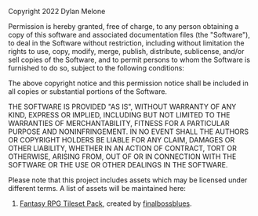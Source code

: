 Copyright 2022 Dylan Melone

Permission is hereby granted, free of charge, to any person obtaining a copy of this software and associated documentation files (the "Software"), to deal in the Software without restriction, including without limitation the rights to use, copy, modify, merge, publish, distribute, sublicense, and/or sell copies of the Software, and to permit persons to whom the Software is furnished to do so, subject to the following conditions:

The above copyright notice and this permission notice shall be included in all copies or substantial portions of the Software.

THE SOFTWARE IS PROVIDED "AS IS", WITHOUT WARRANTY OF ANY KIND, EXPRESS OR IMPLIED, INCLUDING BUT NOT LIMITED TO THE WARRANTIES OF MERCHANTABILITY, FITNESS FOR A PARTICULAR PURPOSE AND NONINFRINGEMENT. IN NO EVENT SHALL THE AUTHORS OR COPYRIGHT HOLDERS BE LIABLE FOR ANY CLAIM, DAMAGES OR OTHER LIABILITY, WHETHER IN AN ACTION OF CONTRACT, TORT OR OTHERWISE, ARISING FROM, OUT OF OR IN CONNECTION WITH THE SOFTWARE OR THE USE OR OTHER DEALINGS IN THE SOFTWARE.

Please note that this project includes assets which may be licensed under different terms. A list of assets will be maintained here:
1. [Fantasy RPG Tileset Pack](https://www.gamedevmarket.net/asset/fantasy-rpg-tileset-pack-3541/), created by [finalbossblues](finalbossblues.com).
